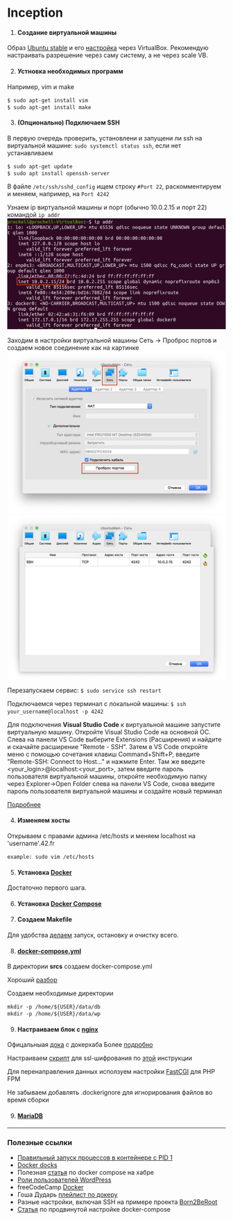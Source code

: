# Inception

1. #### Создание виртуальной машины

Образ [Ubuntu stable](https://releases.ubuntu.com/20.04/) и его [настройка](https://losst.ru/kak-polzovatsya-virtualbox#2_%D0%A1%D0%BE%D0%B7%D0%B4%D0%B0%D0%BD%D0%B8%D0%B5_%D0%B2%D0%B8%D1%80%D1%82%D1%83%D0%B0%D0%BB%D1%8C%D0%BD%D0%BE%D0%B9_%D0%BC%D0%B0%D1%88%D0%B8%D0%BD%D1%8B) через VirtualBox.
Рекомендую настраивать разрешение через саму систему, а не через scale VB.

2. #### Устновка необходимых программ

Например, vim и make

	$ sudo apt-get install vim
	$ sudo apt-get install make

3. #### (Опционально) Подключаем SSH

В первую очередь проверить, установлени и запущени ли ssh на виртуальной машине:
`sudo systemctl status ssh`, если нет устанавливаем

	$ sudo apt-get update
	$ sudo apt install openssh-server

В файле `/etc/ssh/sshd_config` ищем строку `#Port 22`, раскомментируем и меняем,
например, на `Port 4242`

Узнаем ip виртуальной машины и порт (обычно 10.0.2.15 и порт 22) командой `ip addr`
![img3](./git_srcs/3.png)

Заходим в настройки виртуальной машины
Сеть -> Проброс портов и создаем новое соединение как на картинке
![img1](./git_srcs/1.png) ![img2](./git_srcs/2.png)

Перезапускаем сервис: `$ sudo service ssh restart`

Подключаемся через терминал с локальной машины: `$ ssh your_username@localhost -p 4242`

Для подключения **Visual Studio Code** к виртуальной машине запустите виртуальную машину. Откройте Visual Studio Code на основной ОС. Слева на панели VS Code выберите Extensions (Расширения) и найдите и скачайте расширение "Remote - SSH". Затем в VS Code откройте меню с помощью сочетания клавиш Command+Shift+P, введите "Remote-SSH: Connect to Host..." и нажмите Enter. Там же введите <your_login>@localhost:<your_port>, затем введите пароль пользователя виртуальной машины, откройте необходимую папку через Explorer->Open Folder слева на панели VS Code, снова введите пароль пользователя виртуальной машины и создайте новый терминал

[Подробнее](https://comp-security.net/%D0%BF%D0%BE%D0%B4%D0%BA%D0%BB%D1%8E%D1%87%D0%B8%D1%82%D1%8C%D1%81%D1%8F-%D0%BA-%D0%B2%D0%B8%D1%80%D1%82%D1%83%D0%B0%D0%BB%D1%8C%D0%BD%D0%BE%D0%B9-%D0%BC%D0%B0%D1%88%D0%B8%D0%BD%D0%B5-%D0%BF%D0%BE-ssh/)

4. #### Изменяем хосты

Открываем с правами админа /etc/hosts и меняем localhost на 'username'.42.fr

	example: sudo vim /etc/hosts

5. #### Установка [Docker](https://www.digitalocean.com/community/tutorials/how-to-install-and-use-docker-compose-on-ubuntu-20-04-ru)

Достаточно первого шага.

6. #### Установка [Docker Compose](https://www.digitalocean.com/community/tutorials/how-to-install-and-use-docker-compose-on-ubuntu-20-04-ru)

7. #### Создаем Makefile

Для удобства [делаем](./Makefile) запуск, остановку и очистку всего.

8. #### [docker-compose.yml](./srcs/docker-compose.yml)

В директории __srcs__ создаем docker-compose.yml

Хороший [разбор](https://youtu.be/xuO8zv62HXM?list=PL0lO_mIqDDFX1c0JHogP5YuZdOVawoepS)

Создаем необходимые директории

	mkdir -p /home/${USER}/data/db
	mkdir -p /home/${USER}/data/wp

9. #### Настраиваем блок с [nginx](./srcs/requirements/nginx/)

Офицальныая [дока](https://hub.docker.com/_/nginx) с докерхаба
Более [подробно](https://serveradmin.ru/ustanovka-i-nastrojka-nginx/)

Настраиваем [скрипт](./srcs/requirements/nginx/tools/set_ssl.sh) для ssl-шифрования по [этой](https://webguard.pro/web-services/nginx/generacziya-ssl-sertifikata-dlya-nginx-openssl.html) инструкции

Для перенаправления данных исползуем настройки [FastCGI](https://www.nginx.com/resources/wiki/start/topics/examples/phpfcgi/) для PHP FPM

Не забываем добавлять .dockerignore для игнорирования файлов во время сборки

9. #### [MariaDB](./srcs/requirements/mariadb/)





---

### Полезные ссылки

- [Правильный запуск процессов в контейнере с PID 1](https://it-lux.ru/docker-entrypoint-pid-1/)
- [Docker docks](https://docs.docker.com/)
- Полезная [статья](https://habr.com/ru/company/ruvds/blog/450312/) по docker compose на хабре
- [Роли пользователей WordPress](https://hostenko.com/wpcafe/tutorials/roli-polzovateley-wordpress-razbiraemsya-kto-est-kto/#:~:text=%D0%92%20WordPress%20%D0%B5%D1%81%D1%82%D1%8C%20%D1%80%D0%B0%D0%B7%D0%BD%D1%8B%D0%B5%20%D1%82%D0%B8%D0%BF%D1%8B,%D1%82%D0%BE%D0%B3%D0%BE%2C%20%D1%87%D1%82%D0%BE%20%D0%BF%D0%BE%D0%BB%D1%8C%D0%B7%D0%BE%D0%B2%D0%B0%D1%82%D0%B5%D0%BB%D1%8E%20%D1%80%D0%B0%D0%B7%D1%80%D0%B5%D1%88%D0%B5%D0%BD%D0%BE%20%D0%B4%D0%B5%D0%BB%D0%B0%D1%82%D1%8C.)
- freeCodeCamp [Docker](https://www.freecodecamp.org/news/docker-simplified-96639a35ff36/)
- Гоша Дударь [плейлист по докеру](https://www.youtube.com/playlist?list=PL0lO_mIqDDFX1c0JHogP5YuZdOVawoepS)
- Разные настройки, включая SSH на примере проекта [Born2BeRoot](https://baigal.medium.com/born2beroot-e6e26dfb50ac)
- [Статья](https://habr.com/ru/company/otus/blog/337688/) по продвинутой настройке docker-compose
